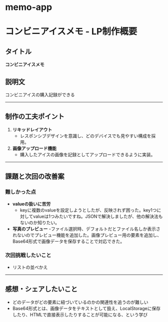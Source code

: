 # memo-app

# コンビニアイスメモ - LP制作概要

## タイトル
**コンビニアイスメモ**

## 説明文
コンビニアイスの購入記録ができる

---

## 制作の工夫ポイント
1. **リキッドレイアウト**  
   - レスポンシブデザインを意識し、どのデバイスでも見やすい構成を採用。  
2. **画像アップロード機能**  
   - 購入したアイスの画像を記録としてアップロードできるように実装。

---

## 課題と次回の改善案

### 難しかった点
- **valueの扱いに苦労**  
  - keyに複数のvalueを設定しようとしたが、反映されず困った。key1つに対してvalueは1つみたいですね。JSONで解決しましたが、他の解決法もないのか知りたい。
- **写真のプレビュー** 
  -ファイル選択時、デフォルトだとファイル名しか表示されないのでプレビュー機能を追加した。画像プレビュー用の要素を追加し、Base64形式で画像データを保存することで対応できた。

### 次回挑戦したいこと
- リストの並べかえ

---

## 感想・シェアしたいこと
- どのデータがどの要素に紐づいているのかの関連性を追うのが難しい
- Base64形式とは、画像データをテキストとして扱え、LocalStorageに保存したり、HTMLで直接表示したりすることが可能になる、という学び
